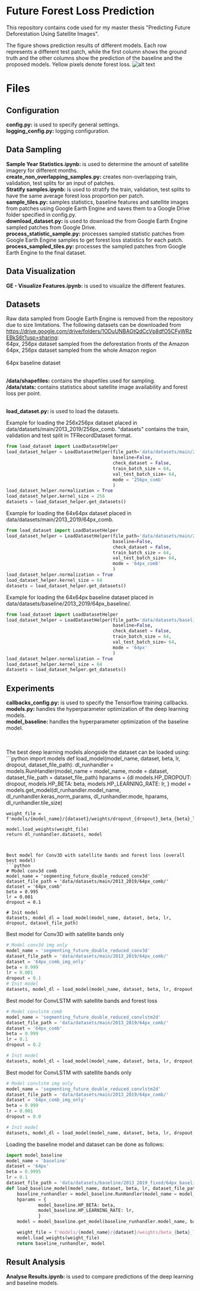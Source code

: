 # Future Forest Loss Prediction

This repository contains code used for my master thesis "Predicting Future Deforestation Using Satellite Images".

The figure shows prediction results of different models. Each row represents a different test patch, while the first column shows the ground truth and the other columns show the prediction of the baseline and the proposed models. Yellow pixels denote forest loss.
![alt text](https://github.com/thex9/forest-satseq/blob/master/images/top_pred.png)
# Files
## Configuration
**config.py:** is used to specify general settings.
 <br/>**logging_config.py:** logging configuration.
## Data Sampling
**Sample Year Statistics.ipynb:** is used to determine the amount of satellite imagery for different months.
 <br/>**create_non_overlapping_samples.py:** creates non-overlapping train, validation, test splits for an input of patches.
 <br/>**Stratify samples.ipynb:** is used to stratify the train, validation, test splits to have the same average forest loss proportion per patch.
 <br/>**sample_tiles.py:** samples statistics, baseline features and satellite images from patches using Google Earth Engine and saves them to a Google Drive folder specified in config.py.
 <br/>**download_dataset.py:** is used to download the from Google Earth Engine sampled patches from Google Drive.
 <br/>**process_statistic_sample.py:** processes sampled statistic patches from Google Earth Engine samples to get forest loss statistics for each patch.
 <br/>**process_sampled_tiles.py:** processes the sampled patches from Google Earth Engine to the final dataset.

## Data Visualization
**GE - Visualize Features.ipynb:** is used to visualize the different features.

## Datasets
Raw data sampled from Google Earth Engine is removed from the repository due to size limitations.
The following datasets can be downloaded from https://drive.google.com/drive/folders/1ODuUNBAGtQdCcVp8dfO5CFyWRzEBkS6t?usp=sharing:
<br/>64px, 256px dataset sampled from the deforestation fronts of the Amazon
<br/>64px, 256px dataset sampled from the whole Amazon region
<br/>
<br/>64px baseline dataset

<br/>**/data/shapefiles:** contains the shapefiles used for sampling.
<br/>**/data/stats:** contains statistics about satellite image availability and forest loss per point.

 <br/>**load_dataset.py:** is used to load the datasets.

Example for loading the 256x256px dataset placed in data/datasets/main/2013_2019/256px_comb.
"datasets" contains the train, validation and test split in TFRecordDataset format.
```python
from load_dataset import LoadDatasetHelper
load_dataset_helper = LoadDatasetHelper(file_path='data/datasets/main/2013_2019/256px_comb/',
										baseline=False,
										check_dataset = False,
										train_batch_size = 64,
										val_test_batch_size= 64,
										mode = '256px_comb'
										)
load_dataset_helper.normalization = True
load_dataset_helper.kernel_size = 256
datasets = load_dataset_helper.get_datasets()
```

Example for loading the 64x64px dataset placed in data/datasets/main/2013_2019/64px_comb.
```python
from load_dataset import LoadDatasetHelper
load_dataset_helper = LoadDatasetHelper(file_path='data/datasets/main/2013_2019/64px_comb/',
										baseline=False,
										check_dataset = False,
										train_batch_size = 64,
										val_test_batch_size= 64,
										mode = '64px_comb'
										)
load_dataset_helper.normalization = True
load_dataset_helper.kernel_size = 64
datasets = load_dataset_helper.get_datasets()
```

Example for loading the 64x64px baseline dataset placed in data/datasets/baseline/2013_2019/64px_baseline/.
```python
from load_dataset import LoadDatasetHelper
load_dataset_helper = LoadDatasetHelper(file_path='data/datasets/baseline/2013_2019/64px_baseline/',
										baseline=False,
										check_dataset = False,
										train_batch_size = 64,
										val_test_batch_size= 64,
										mode = '64px'
										)
load_dataset_helper.normalization = True
load_dataset_helper.kernel_size = 64
datasets = load_dataset_helper.get_datasets()
```


## Experiments
**callbacks_config.py:** is used to specify the Tensorflow training callbacks.
 <br/>**models.py:** handles the hyperparameter optimization of the deep learning models.
 <br/>**model_baseline:** handles the hyperparameter optimization of the baseline model.

<br/>
<br/>
The best deep learning models alongside the dataset can be loaded using:
```python
import models
def load_model(model_name, dataset, beta, lr, dropout, dataset_file_path):
    dl_runhandler = models.RunHandler(model_name = model_name, mode = dataset, dataset_file_path = dataset_file_path)
    hparams = {dl
            models.HP_DROPOUT: dropout,
            models.HP_BETA: beta,
            models.HP_LEARNING_RATE: lr,
            }
    model = models.get_model(dl_runhandler.model_name, dl_runhandler.keras_norm_params, dl_runhandler.mode, hparams, dl_runhandler.tile_size)
    
    weight_file = f'models/{model_name}/{dataset}/weights/dropout_{dropout}_beta_{beta}_learning_rate_{lr}/best_model.h5'
    
    model.load_weights(weight_file)
    return dl_runhandler.datasets, model
```


Best model for Conv3D with satellite bands and forest loss (overall best model)
```python
# Model conv3d comb
model_name = 'segmenting_future_double_reduced_conv3d'
dataset_file_path = 'data/datasets/main/2013_2019/64px_comb/'
dataset = '64px_comb'
beta = 0.995
lr = 0.001
dropout = 0.1

# Init model
datasets, model_dl = load_model(model_name, dataset, beta, lr, dropout, dataset_file_path)
```

Best model for Conv3D with satellite bands only
```python
# Model conv3d img only
model_name = 'segmenting_future_double_reduced_conv3d'
dataset_file_path = 'data/datasets/main/2013_2019/64px_comb/'
dataset = '64px_comb_img_only'
beta = 0.999
lr = 0.001
dropout = 0.1
# Init model
datasets, model_dl = load_model(model_name, dataset, beta, lr, dropout, dataset_file_path)
```

Best model for ConvLSTM with satellite bands and forest loss
```python
# Model convlstm comb
model_name = 'segmenting_future_double_reduced_convlstm2d'
dataset_file_path = 'data/datasets/main/2013_2019/64px_comb/' 
dataset = '64px_comb'
beta = 0.999
lr = 0.1
dropout = 0.2

# Init model
datasets, model_dl = load_model(model_name, dataset, beta, lr, dropout, dataset_file_path)
```

Best model for ConvLSTM with satellite bands only
```python
# Model convlstm img only
model_name = 'segmenting_future_double_reduced_convlstm2d'
dataset_file_path = 'data/datasets/main/2013_2019/64px_comb/'
dataset = '64px_comb_img_only'
beta = 0.999
lr = 0.001
dropout = 0.0

# Init model
datasets, model_dl = load_model(model_name, dataset, beta, lr, dropout, dataset_file_path)
```

Loading the baseline model and dataset can be done as follows:
```python
import model_baseline
model_name = 'baseline'
dataset = '64px'
beta = 0.9995
lr = 0.1
dataset_file_path = 'data/datasets/baseline/2013_2019_fixed/64px_baseline'
def load_baseline_model(model_name, dataset, beta, lr, dataset_file_path):
    baseline_runhandler = model_baseline.RunHandler(model_name = model_name, mode = dataset, tile_size = None, batch_size = 64, dataset_file_path = dataset_file_path)
    hparams = {
            model_baseline.HP_BETA: beta,
            model_baseline.HP_LEARNING_RATE: lr,
            }
    model = model_baseline.get_model(baseline_runhandler.model_name, baseline_runhandler.keras_norm_params, baseline_runhandler.mode, hparams, baseline_runhandler.tile_size)

    weight_file = f'models/{model_name}/{dataset}/weights/beta_{beta}_learning_rate_{lr}/best_model.h5'
    model.load_weights(weight_file)
    return baseline_runhandler, model
```

## Result Analysis
**Analyse Results.ipynb:** is used to compare predictions of the deep learning and baseline models.

